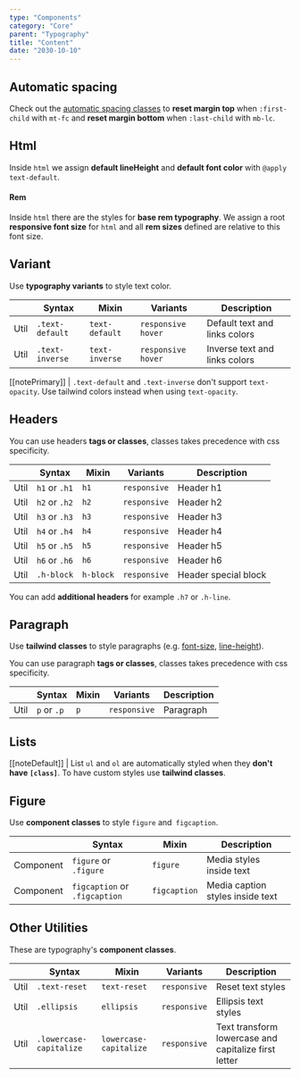 ```yaml
---
type: "Components"
category: "Core"
parent: "Typography"
title: "Content"
date: "2030-10-10"
---
```


## Automatic spacing

Check out the [automatic spacing classes](/components/core/structure/css#utils) to **reset margin top** when `:first-child` with `mt-fc` and **reset margin bottom** when `:last-child` with `mb-lc`.

## Html

Inside `html` we assign **default lineHeight** and **default font color** with `@apply text-default`.

#### Rem

Inside `html` there are the styles for **base rem typography**. We assign a root **responsive font size** for `html` and all **rem sizes** defined are relative to this font size.

## Variant

Use **typography variants** to style text color.

<div class="table-scroll">

|                      | Syntax                          | Mixin            | Variants               | Description                   |
| ----------------------- | ---------------------------- | -----------------| ----------------------------- |----------------------------- |
| Util                  | `.text-default`       | `text-default`                | `responsive hover`                | Default text and links colors            |
| Util                  | `.text-inverse`       | `text-inverse`                | `responsive hover`                | Inverse text and links colors            |

</div>

[[notePrimary]]
| `.text-default` and `.text-inverse` don't support `text-opacity`. Use tailwind colors instead when using `text-opacity`.

<demo>
  <demovanilla src="vanilla/components/core/typography/variant">
  </demovanilla>
</demo>

## Headers

You can use headers **tags or classes**, classes takes precedence with css specificity.

<div class="table-scroll">

|                      | Syntax                          | Mixin            | Variants               | Description                   |
| ----------------------- | ---------------------------- | -----------------| ----------------------------- |----------------------------- |
| Util                  | `h1` or `.h1`       | `h1`                | `responsive`                | Header h1            |
| Util                  | `h2` or `.h2`       | `h2`                | `responsive`                | Header h2            |
| Util                  | `h3` or `.h3`       | `h3`                | `responsive`                | Header h3            |
| Util                  | `h4` or `.h4`       | `h4`                | `responsive`                | Header h4            |
| Util                  | `h5` or `.h5`       | `h5`                | `responsive`                | Header h5            |
| Util                  | `h6` or `.h6`       | `h6`                | `responsive`                | Header h6            |
| Util                  | `.h-block`       | `h-block`                | `responsive`                | Header special block            |

</div>

<demo>
  <demovanilla src="vanilla/components/core/typography/headers">
  </demovanilla>
</demo>

You can add **additional headers** for example `.h7` or `.h-line`.

## Paragraph

Use **tailwind classes** to style paragraphs (e.g. [font-size](https://tailwindcss.com/docs/font-size), [line-height](https://tailwindcss.com/docs/line-height)).

You can use paragraph **tags or classes**, classes takes precedence with css specificity.

<div class="table-scroll">

|                      | Syntax                          | Mixin            | Variants               | Description                   |
| ----------------------- | ---------------------------- | -----------------| ----------------------------- |----------------------------- |
| Util                  | `p` or `.p`       | `p`                | `responsive`                | Paragraph            |

</div>

<demo>
  <demovanilla src="vanilla/components/core/typography/paragraph">
  </demovanilla>
</demo>

## Lists

[[noteDefault]]
| List `ul` and `ol` are automatically styled when they **don't have `[class]`**. To have custom styles use **tailwind classes**.

<demo>
  <demovanilla src="vanilla/components/core/typography/list">
  </demovanilla>
</demo>

## Figure

Use **component classes** to style `figure` and` figcaption`.

<div class="table-scroll">

|                      | Syntax                          | Mixin            | Description                   |
| ----------------------- | ----------------------------------------- | -----------------------------| ----------------------------- |
| Component                  | `figure` or `.figure`                     | `figure`                | Media styles inside text            |
| Component                  | `figcaption` or `.figcaption`                     | `figcaption`                | Media caption styles inside text            |

</div>

<demo>
  <demovanilla src="vanilla/components/core/typography/figure">
  </demovanilla>
</demo>

## Other Utilities

These are typography's **component classes**.

<div class="table-scroll">

|                      | Syntax                          | Mixin            | Variants               | Description                   |
| ----------------------- | ---------------------------- | -----------------| ----------------------------- |----------------------------- |
| Util                  | `.text-reset`       | `text-reset`                | `responsive`                | Reset text styles            |
| Util                  | `.ellipsis`       | `ellipsis`                | `responsive`                | Ellipsis text styles            |
| Util                  | `.lowercase-capitalize`       | `lowercase-capitalize`                | `responsive`                | Text transform lowercase and capitalize first letter            |

</div>
